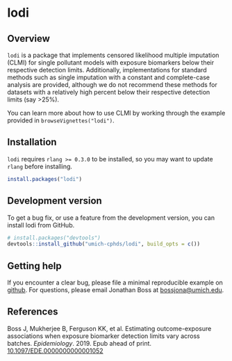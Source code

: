 
<!-- README.md is generated from README.Rmd. Please edit that file -->

# lodi

## Overview

`lodi` is a package that implements censored likelihood multiple
imputation (CLMI) for single pollutant models with exposure biomarkers
below their respective detection limits. Additionally, implementations
for standard methods such as single imputation with a constant and
complete-case analysis are provided, although we do not recommend these
methods for datasets with a relatively high percent below their
respective detection limits (say \>25%).

You can learn more about how to use CLMI by working through the
example provided in `browseVignettes("lodi")`.

## Installation
`lodi` requires `rlang >= 0.3.0` to be installed, so you may want to update `rlang` before installing. 
```r
install.packages("lodi")
```
## Development version

To get a bug fix, or use a feature from the development version, you can
install lodi from GitHub.

``` r
# install.packages("devtools")
devtools::install_github("umich-cphds/lodi", build_opts = c())
```

## Getting help

If you encounter a clear bug, please file a minimal reproducible example
on [github](https://github.com/umich-cphds/lodi/issues). For questions,
please email Jonathan Boss at <bossjona@umich.edu>.

## References

Boss J, Mukherjee B, Ferguson KK, et al. Estimating outcome-exposure
associations when exposure biomarker detection limits vary across
batches. *Epidemiology*. 2019. Epub ahead of print.
[10.1097/EDE.0000000000001052](https://doi.org/10.1097/EDE.0000000000001052)
